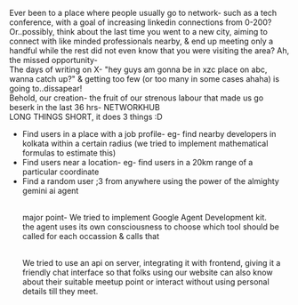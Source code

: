 Ever been to a place where people usually go to network- such as a tech conference, with a goal of increasing linkedin connections from 0-200?
<br>
Or..possibly, think about the last time you went to a new city, aiming to connect with like minded professionals nearby, & end up meeting only a handful while the rest did not even know that you were visiting the area? Ah, the missed opportunity-
<br>
The days of writing on X- "hey guys am gonna be in xzc place on abc, wanna catch up?" & getting too few (or too many in some cases ahaha) is going to..dissapear!
<br>
Behold, our creation- the fruit of our strenous labour that made us go beserk in the last 36 hrs-
NETWORKHUB
<br>
LONG THINGS SHORT, it does 3 things :D
<ul><li>Find users in a place with a job profile- eg- find nearby developers in kolkata within a certain radius (we tried to implement mathematical formulas to estimate this)</li>
<li>Find users near a location- eg- find users in a 20km range of a particular coordinate</li>
<li>Find a random user ;3 from anywhere using the power of the almighty gemini ai agent </li>

<br>major point- We tried to implement Google Agent Development kit.
<br>the agent uses its own consciousness to choose which tool should be called for each occassion & calls that

<br>We tried to use an api on server, integrating it with frontend, giving it a friendly chat interface so that folks using our website can also know about their suitable meetup point or interact without using personal details till they meet.

